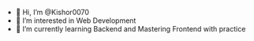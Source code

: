 - 👋 Hi, I’m @Kishor0070
- 👀 I’m interested in Web Development
- 🌱 I’m currently learning Backend and Mastering Frontend with practice

<!---
Kishor0070/Kishor0070 is a ✨ special ✨ repository because its `README.md` (this file) appears on your GitHub profile.
You can click the Preview link to take a look at your changes.
--->
